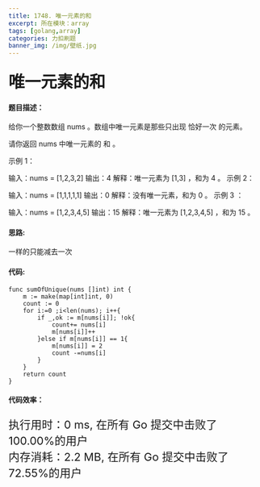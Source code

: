 ```yaml
---
title: 1748. 唯一元素的和
excerpt: 所在模块：array
tags: [golang,array]
categories: 力扣刷题
banner_img: /img/壁纸.jpg
---
```


### <font size=6px>唯一元素的和</font>

#### 题目描述：

给你一个整数数组 nums 。数组中唯一元素是那些只出现 恰好一次 的元素。

请你返回 nums 中唯一元素的 和 。

 

示例 1：

输入：nums = [1,2,3,2]
输出：4
解释：唯一元素为 [1,3] ，和为 4 。
示例 2：

输入：nums = [1,1,1,1,1]
输出：0
解释：没有唯一元素，和为 0 。
示例 3 ：

输入：nums = [1,2,3,4,5]
输出：15
解释：唯一元素为 [1,2,3,4,5] ，和为 15 。

#### 思路:

一样的只能减去一次

#### 代码:

```golang
func sumOfUnique(nums []int) int {
    m := make(map[int]int, 0)
    count := 0
    for i:=0 ;i<len(nums); i++{
        if _,ok := m[nums[i]]; !ok{
            count+= nums[i]
            m[nums[i]]++
        }else if m[nums[i]] == 1{
            m[nums[i]] = 2
            count -=nums[i]
        }
    }
    return count
}
```

#### 代码效率：

<p class="note note-primary"; style="font-size:22px">
   执行用时：0 ms, 在所有 Go 提交中击败了100.00%的用户<br>
   内存消耗：2.2 MB, 在所有 Go 提交中击败了72.55%的用户
</p>

